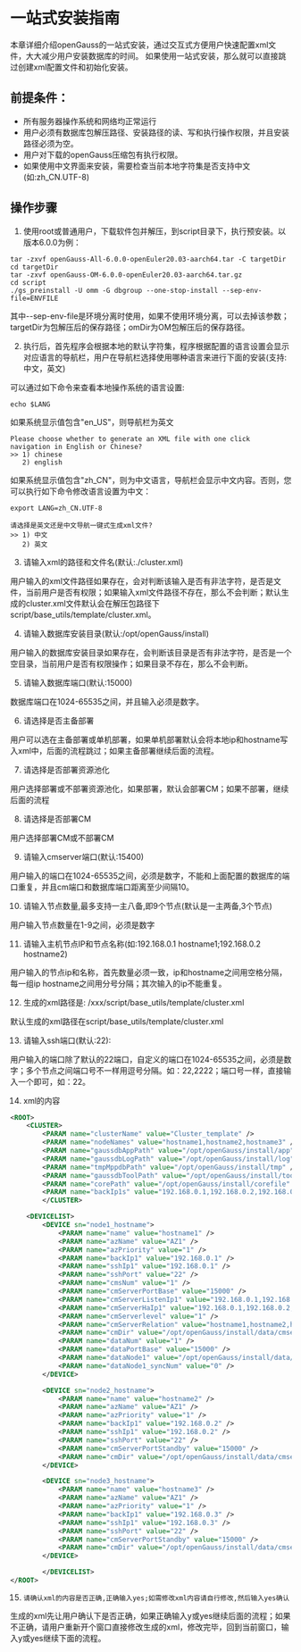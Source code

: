 # 一站式安装指南

本章详细介绍openGauss的一站式安装，通过交互式方便用户快速配置xml文件，大大减少用户安装数据库的时间。
如果使用一站式安装，那么就可以直接跳过创建xml配置文件和初始化安装。

## 前提条件：<a name="section9955194683210"></a>

-   所有服务器操作系统和网络均正常运行
-   用户必须有数据库包解压路径、安装路径的读、写和执行操作权限，并且安装路径必须为空。
-   用户对下载的openGauss压缩包有执行权限。
-   如果使用中文界面来安装，需要检查当前本地字符集是否支持中文(如:zh_CN.UTF-8)

## 操作步骤<a name="section4241123615573"></a>
1.  使用root或普通用户，下载软件包并解压，到script目录下，执行预安装。以版本6.0.0为例：

```
tar -zxvf openGauss-All-6.0.0-openEuler20.03-aarch64.tar -C targetDir
cd targetDir
tar -zxvf openGauss-OM-6.0.0-openEuler20.03-aarch64.tar.gz
cd script
./gs_preinstall -U omm -G dbgroup --one-stop-install --sep-env-file=ENVFILE
```

其中--sep-env-file是环境分离时使用，如果不使用环境分离，可以去掉该参数；targetDir为包解压后的保存路径；omDir为OM包解压后的保存路径。

2.  执行后，首先程序会根据本地的默认字符集，程序根据配置的语言设置会显示对应语言的导航栏，用户在导航栏选择使用哪种语言来进行下面的安装(支持:中文，英文)

可以通过如下命令来查看本地操作系统的语言设置:

```
echo $LANG
```

如果系统显示值包含"en_US"，则导航栏为英文

```
Please choose whether to generate an XML file with one click navigation in English or Chinese?
>> 1) chinese
   2) english
```

如果系统显示值包含"zh_CN"，则为中文语言，导航栏会显示中文内容。否则，您可以执行如下命令修改语言设置为中文：

```
export LANG=zh_CN.UTF-8
```

```
请选择是英文还是中文导航一键式生成xml文件?
>> 1) 中文
   2) 英文
```

3.  请输入xml的路径和文件名(默认:./cluster.xml)

用户输入的xml文件路径如果存在，会对判断该输入是否有非法字符，是否是文件，当前用户是否有权限；如果输入xml文件路径不存在，那么不会判断；默认生成的cluster.xml文件默认会在解压包路径下script/base_utils/template/cluster.xml。

4.  请输入数据库安装目录(默认:/opt/openGauss/install)

用户输入的数据库安装目录如果存在，会判断该目录是否有非法字符，是否是一个空目录，当前用户是否有权限操作；如果目录不存在，那么不会判断。

5.  请输入数据库端口(默认:15000)

数据库端口在1024-65535之间，并且输入必须是数字。

6.  请选择是否主备部署

用户可以选在主备部署或单机部署，如果单机部署默认会将本地ip和hostname写入xml中，后面的流程跳过；如果主备部署继续后面的流程。

7.  请选择是否部署资源池化

用户选择部署或不部署资源池化，如果部署，默认会部署CM；如果不部署，继续后面的流程

8.  请选择是否部署CM

用户选择部署CM或不部署CM

9.  请输入cmserver端口(默认:15400)

用户输入的端口在1024-65535之间，必须是数字，不能和上面配置的数据库的端口重复，并且cm端口和数据库端口距离至少间隔10。

10.   请输入节点数量,最多支持一主八备,即9个节点(默认是一主两备,3个节点)

用户输入节点数量在1-9之间，必须是数字

11.   请输入主机节点IP和节点名称(如:192.168.0.1 hostname1;192.168.0.2 hostname2)

用户输入的节点ip和名称，首先数量必须一致，ip和hostname之间用空格分隔，每一组ip hostname之间用分号分隔；其次输入的ip不能重复。

12.    生成的xml路径是:   /xxx/script/base_utils/template/cluster.xml

默认生成的xml路径在script/base_utils/template/cluster.xml

13.    请输入ssh端口(默认:22):

用户输入的端口除了默认的22端口，自定义的端口在1024-65535之间，必须是数字；多个节点之间端口号不一样用逗号分隔。如：22,2222；端口号一样，直接输入一个即可，如：22。

14.    xml的内容
```xml
<ROOT>
    <CLUSTER>
        <PARAM name="clusterName" value="Cluster_template" />
        <PARAM name="nodeNames" value="hostname1,hostname2,hostname3" />
        <PARAM name="gaussdbAppPath" value="/opt/openGauss/install/app" />
        <PARAM name="gaussdbLogPath" value="/opt/openGauss/install/log" />
        <PARAM name="tmpMppdbPath" value="/opt/openGauss/install/tmp" />
        <PARAM name="gaussdbToolPath" value="/opt/openGauss/install/tool" />
        <PARAM name="corePath" value="/opt/openGauss/install/corefile" />
        <PARAM name="backIp1s" value="192.168.0.1,192.168.0.2,192.168.0.3" />
        </CLUSTER>

    <DEVICELIST>
        <DEVICE sn="node1_hostname">
            <PARAM name="name" value="hostname1" />
            <PARAM name="azName" value="AZ1" />
            <PARAM name="azPriority" value="1" />
            <PARAM name="backIp1" value="192.168.0.1" />
            <PARAM name="sshIp1" value="192.168.0.1" />
            <PARAM name="sshPort" value="22" />
            <PARAM name="cmsNum" value="1" />
            <PARAM name="cmServerPortBase" value="15000" />
            <PARAM name="cmServerListenIp1" value="192.168.0.1,192.168.0.2,192.168.0.3" />
            <PARAM name="cmServerHaIp1" value="192.168.0.1,192.168.0.2,192.168.0.3" />
            <PARAM name="cmServerlevel" value="1" />
            <PARAM name="cmServerRelation" value="hostname1,hostname2,hostname3" />
            <PARAM name="cmDir" value="/opt/openGauss/install/data/cmserver" />
            <PARAM name="dataNum" value="1" />
            <PARAM name="dataPortBase" value="15000" />
            <PARAM name="dataNode1" value="/opt/openGauss/install/data/dn1,hostname2,/opt/openGauss/install/data/dn1,hostname3,/opt/openGauss/install/data/dn1" />
            <PARAM name="dataNode1_syncNum" value="0" />
        </DEVICE>

        <DEVICE sn="node2_hostname">
            <PARAM name="name" value="hostname2" />
            <PARAM name="azName" value="AZ1" />
            <PARAM name="azPriority" value="1" />
            <PARAM name="backIp1" value="192.168.0.2" />
            <PARAM name="sshIp1" value="192.168.0.2" />
            <PARAM name="sshPort" value="22" />
            <PARAM name="cmServerPortStandby" value="15000" />
            <PARAM name="cmDir" value="/opt/openGauss/install/data/cmserver" />
        </DEVICE>

        <DEVICE sn="node3_hostname">
            <PARAM name="name" value="hostname3" />
            <PARAM name="azName" value="AZ1" />
            <PARAM name="azPriority" value="1" />
            <PARAM name="backIp1" value="192.168.0.3" />
            <PARAM name="sshIp1" value="192.168.0.3" />
            <PARAM name="sshPort" value="22" />
            <PARAM name="cmServerPortStandby" value="15000" />
            <PARAM name="cmDir" value="/opt/openGauss/install/data/cmserver" />
        </DEVICE>

        </DEVICELIST>
</ROOT>
```

15.     请确认xml的内容是否正确,正确输入yes;如需修改xml内容请自行修改,然后输入yes确认

生成的xml先让用户确认下是否正确，如果正确输入y或yes继续后面的流程；如果不正确，请用户重新开个窗口直接修改生成的xml，修改完毕，回到当前窗口，输入y或yes继续下面的流程。